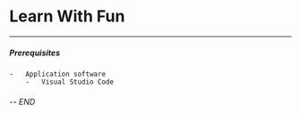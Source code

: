 # Learn With Fun
---

##### Prerequisites

    -   Application software
        -   Visual Studio Code

###### -- END